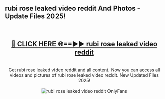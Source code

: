 <h2>rubi rose leaked video reddit And Photos - Update Files 2025!</h2>
<br>
<div align="center">
<h2><a href="https://top-ai-tools.click/QrbHav" rel="nofollow">🔴 CLICK HERE 🌐==►► rubi rose leaked video reddit</a></h2>
<br>
Get rubi rose leaked video reddit and all content. Now you can access all videos and pictures of rubi rose leaked video reddit. New Updated Files 2025!
<br>
<br>
<a href="https://top-ai-tools.click/QrbHav" rel="nofollow" data-target="animated-image.originalLink"><img src="https://i.ibb.co.com/WyWwxjT/player-gif2.gif" alt="rubi rose leaked video reddit OnlyFans" style="max-width: 100%; display: inline-block;" data-target="animated-image.originalImage"></a>
</div>
<br>
